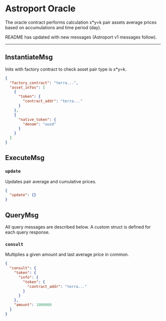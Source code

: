 # Astroport Oracle

The oracle contract performs calculation x*y=k pair assets average prices based on accumulations and time period (day).

README has updated with new messages (Astroport v1 messages follow).

---

## InstantiateMsg

Inits with factory contract to check asset pair type is x*y=k.

```json
{
  "factory_contract": "terra...",
  "asset_infos": [
    {
      "token": {
        "contract_addr": "terra..."
      }
    },
    {
      "native_token": {
        "denom": "uusd"
      }
    }
  ]
}
```

## ExecuteMsg

### `update`

Updates pair average and cumulative prices.

```json
{
  "update": {}
}
```

## QueryMsg

All query messages are described below. A custom struct is defined for each query response.

### `consult`

Multiplies a given amount and last average price in common.

```json
{
  "consult": {
    "token": {
      "info": {
        "token": {
          "contract_addr": "terra..."
        }
      }
    },
    "amount": 1000000
  }
}
```
